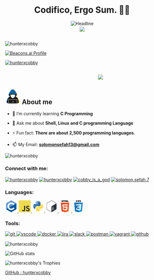 <h1 align="center"> Codifico, Ergo Sum. 👨‍💻 </h1>
 <div align="center">
  <img src="https://readme-typing-svg.herokuapp.com?color=0000FF&size=32&center=true&vCenter=true&width=600&height=50&lines=Hi+there+I'm+Cobby+%F0%9F%91%8B;👨‍💻+++Full-Stack+Developer;Software+Engineer;Problem+Solver;Freelancer;Open-Source+Enthusiast" alt="Headline" />
</div>

<div align="center">
   <a  href = "https://youtu.be/ruawVE5GwM8">
<img align = "center" src = "https://cdn.discordapp.com/attachments/1131513718363127919/1134424542027206656/ezgif.com-optimize.gif" />
   </a>
<!-- [![Im actually ken not 0vm](https://64.media.tumblr.com/01fb98bd843b81ce68c7f5d357e1d6c6/tumblr_n83qrsQ2iC1rhhdfvo1_250.gif)](https://youtu.be/B66y995acNs) -->
</div>

<!-- <div>
   <div align=center>
<img src="https://raw.githubusercontent.com/AhmedFathyDev/AhmedFathyDev/main/GitHub.png" alt="GitHub Octocat Drinking a Cup of Coffee" height="200">
  </div> -->

<br>

<p align="left"> <img src="https://komarev.com/ghpvc/?username=hunterxcobby&label=Profile%20views&color=0e75b6&style=flat" alt="hunterxcobby" /> </p>

[![Beacons.ai Profile](https://img.shields.io/badge/About_Me-cobbysefah-9cf?style=for-the-badge&logo=beacons&color=blue)](https://beacons.ai/cobbysefahsolomon)

<p align="left"> <a href="https://twitter.com/hunterxcobby" target="blank"><img src="https://img.shields.io/twitter/follow/hunterxcobby?logo=twitter&style=for-the-badge" alt="hunterxcobby" /></a> </p>

<br>
<div align="right">
  <img align="right" src="https://user-images.githubusercontent.com/63050133/156676671-d5b2e362-97d4-4404-9447-dd71ddfea82f.gif" width="200px"/>
</div>
<br>


## <picture><img src = "https://github.com/0xAbdulKhalid/0xAbdulKhalid/raw/main/assets/mdImages/about_me.gif" width = 50px></picture> **About me**

- 🔭 I’m currently learning **C Programming**

- 💬 Ask me about **Shell, Linux and C programming Language**

- ⚡ Fun fact: **There are about 2,500 programming languages.**

- 📫 My Email: **solomonsefah13@gmail.com**


 <p align="left">
  <img src="https://github-readme-streak-stats.herokuapp.com/?user=hunterxcobby&theme=algolia" alt="hunterxcobby" />
</p>


<h3 align="left">Connect with me:</h3>
<p align="left">
<a href="https://twitter.com/hunterxcobby" target="blank"><img align="center" src="https://raw.githubusercontent.com/rahuldkjain/github-profile-readme-generator/master/src/images/icons/Social/twitter.svg" alt="hunterxcobby" height="30" width="40" /></a>
<a href="https://www.linkedin.com/in/cobby-sefah-solomon-~-c-s-s-6460bb279" target="blank"><img align="center" src="https://raw.githubusercontent.com/rahuldkjain/github-profile-readme-generator/master/src/images/icons/Social/linked-in-alt.svg" alt="hunterxcobby" height="30" width="40" /></a>
<a href="https://www.instagram.com/cobby_is_a_god/" target="_blank"><img align="center" src="https://raw.githubusercontent.com/rahuldkjain/github-profile-readme-generator/master/src/images/icons/Social/instagram.svg" alt="cobby_is_a_god" height="30" width="40" /></a>
<a href="https://m.facebook.com/solomon.sefah.7" target="blank"><img align="center" src="https://raw.githubusercontent.com/rahuldkjain/github-profile-readme-generator/master/src/images/icons/Social/facebook.svg" alt="solomon.sefah.7" height="30" width="40" /></a>
</p>

<h3 align="left">Languages:</h3>
<p align="left">
  <a href="https://www.cprogramming.com/" target="_blank" rel="noreferrer">
    <img src="https://raw.githubusercontent.com/devicons/devicon/master/icons/c/c-original.svg" alt="c" width="40" height="40"/>
  </a>
  <a href="https://developer.mozilla.org/en-US/docs/Web/JavaScript" target="_blank" rel="noreferrer">
    <img src="https://raw.githubusercontent.com/devicons/devicon/master/icons/javascript/javascript-original.svg" alt="javascript" width="40" height="40"/>
  </a>
  <a href="https://www.python.org" target="_blank" rel="noreferrer">
    <img src="https://raw.githubusercontent.com/devicons/devicon/master/icons/python/python-original.svg" alt="python" width="40" height="40"/>
  </a>
  <a href="https://en.wikipedia.org/wiki/Bash_(Unix_shell)" target="_blank" rel="noreferrer">
    <img src="https://raw.githubusercontent.com/devicons/devicon/master/icons/bash/bash-original.svg" alt="shell" width="40" height="40"/>
  </a>
  <a href="https://www.w3schools.com/html/" target="_blank" rel="noreferrer">
    <img src="https://raw.githubusercontent.com/devicons/devicon/master/icons/html5/html5-original-wordmark.svg" alt="html5" width="40" height="40"/>
  </a>
  <a href="https://www.w3schools.com/css/" target="_blank" rel="noreferrer">
    <img src="https://raw.githubusercontent.com/devicons/devicon/master/icons/css3/css3-original-wordmark.svg" alt="css3" width="40" height="40"/>
  </a>
</p>

<h3 align="left">Tools:</h3>
<p align="left">
  <a href="https://git-scm.com/" target="_blank" rel="noreferrer">
    <img src="https://www.vectorlogo.zone/logos/git-scm/git-scm-icon.svg" alt="git" width="40" height="40"/>
  </a>
  <a href="https://code.visualstudio.com/" target="_blank" rel="noreferrer">
    <img src="https://www.vectorlogo.zone/logos/visualstudio_code/visualstudio_code-icon.svg" alt="vscode" width="40" height="40"/>
  </a>
  <a href="https://www.docker.com/" target="_blank" rel="noreferrer">
    <img src="https://www.vectorlogo.zone/logos/docker/docker-icon.svg" alt="docker" width="40" height="40"/>
  </a>
  <a href="https://www.atlassian.com/software/jira" target="_blank" rel="noreferrer">
    <img src="https://www.vectorlogo.zone/logos/atlassian_jira/atlassian_jira-icon.svg" alt="jira" width="40" height="40"/>
  </a>
  <a href="https://slack.com/" target="_blank" rel="noreferrer">
    <img src="https://www.vectorlogo.zone/logos/slack/slack-icon.svg" alt="slack" width="40" height="40"/>
  </a>
  <a href="https://www.postman.com/" target="_blank" rel="noreferrer">
    <img src="https://www.vectorlogo.zone/logos/getpostman/getpostman-icon.svg" alt="postman" width="40" height="40"/>
  </a>
  <a href="https://www.vagrantup.com/" target="_blank" rel="noreferrer">
    <img src="https://www.vectorlogo.zone/logos/vagrantup/vagrantup-icon.svg" alt="vagrant" width="40" height="40"/>
  </a>
  <a href="https://github.com/" target="_blank" rel="noreferrer">
    <img src="https://www.vectorlogo.zone/logos/github/github-icon.svg" alt="github" width="40" height="40"/>
  </a>
</p>


<p align="left">
   <img align="center" src="https://github-readme-stats.vercel.app/api/top-langs?username=hunterxcobby&theme=algolia&show_icons=true&locale=en&layout=compact" alt="hunterxcobby" />
</p>

![GitHub stats](https://github-readme-stats.vercel.app/api?username=hunterxcobby&theme=algolia&show_icons=true&count_private=true&hide_title=true)


<p align="left">
  <img src="https://github-profile-trophy.vercel.app/?username=hunterxcobby&theme=algolia&column=3&row=2&margin-w=15&margin-h=15&no-bg=true" alt="hunterxcobby's Trophies" />
</p>

[GitHub : hunterxcobby](https://github.com/hunterxcobby)
